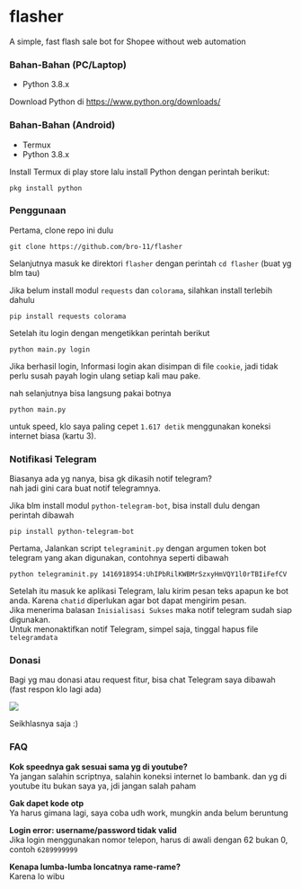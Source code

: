 # flasher
A simple, fast flash sale bot for Shopee without web automation

### Bahan-Bahan (PC/Laptop)
- Python 3.8.x

Download Python di https://www.python.org/downloads/

### Bahan-Bahan (Android)
- Termux
- Python 3.8.x

Install Termux di play store lalu install Python dengan perintah berikut:
```
pkg install python
```

### Penggunaan
Pertama, clone repo ini dulu
```
git clone https://github.com/bro-11/flasher
```
Selanjutnya masuk ke direktori `flasher` dengan perintah `cd flasher` (buat yg blm tau)

Jika belum install modul `requests` dan `colorama`, silahkan install terlebih dahulu
```
pip install requests colorama
```
Setelah itu login dengan mengetikkan perintah berikut
```
python main.py login
```
Jika berhasil login, Informasi login akan disimpan di file `cookie`, jadi tidak perlu susah payah login ulang setiap kali mau pake.

nah selanjutnya bisa langsung pakai botnya
```
python main.py
```
untuk speed, klo saya paling cepet `1.617 detik` menggunakan koneksi internet biasa (kartu 3).

### Notifikasi Telegram
Biasanya ada yg nanya, bisa gk dikasih notif telegram?\
nah jadi gini cara buat notif telegramnya.

Jika blm install modul `python-telegram-bot`, bisa install dulu dengan perintah dibawah
```
pip install python-telegram-bot
```

Pertama, Jalankan script `telegraminit.py` dengan argumen token bot telegram yang akan digunakan, contohnya seperti dibawah
```
python telegraminit.py 1416918954:UhIPbRilKWBMrSzxyHmVQY1l0rTBIiFefCV
```
Setelah itu masuk ke aplikasi Telegram, lalu kirim pesan teks apapun ke bot anda. Karena `chatid` diperlukan agar bot dapat mengirim pesan.\
Jika menerima balasan `Inisialisasi Sukses` maka notif telegram sudah siap digunakan.\
Untuk menonaktifkan notif Telegram, simpel saja, tinggal hapus file `telegramdata`

### Donasi
Bagi yg mau donasi atau request fitur, bisa chat Telegram saya dibawah (fast respon klo lagi ada)

[<img src="https://img.shields.io/badge/telegram-mikeytzyw-blue?style=flat&logo=telegram">](https://t.me/mikeytzyw)

Seikhlasnya saja :)

### FAQ
**Kok speednya gak sesuai sama yg di youtube?**\
Ya jangan salahin scriptnya, salahin koneksi internet lo bambank.
dan yg di youtube itu bukan saya ya, jdi jangan salah paham

**Gak dapet kode otp**\
Ya harus gimana lagi, saya coba udh work, mungkin anda belum beruntung

**Login error: username/password tidak valid**\
Jika login menggunakan nomor telepon, harus di awali dengan 62 bukan 0, contoh `6289999999`

**Kenapa lumba-lumba loncatnya rame-rame?**\
Karena lo wibu
